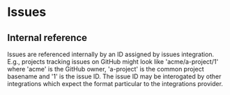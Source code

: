 # Issues

## Internal reference

Issues are referenced internally by an ID assigned by issues integration. E.g., projects tracking issues on GitHub might look like 'acme/a-project/1' where 'acme' is the GitHub owner, 'a-project' is the common project basename and '1' is the issue ID. The issue ID may be interogated by other integrations which expect the format particular to the integrations provider.